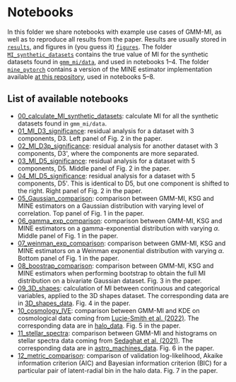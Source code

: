 # Notebooks 

In this folder we share notebooks with example use cases of GMM-MI, as well as to reproduce all results from the paper. Results are usually stored in [`results`](https://github.com/dpiras/MI_estimation/tree/main/notebooks/results), and figures in (you guess it) [`figures`](https://github.com/dpiras/MI_estimation/tree/main/notebooks/figures). The folder [`MI_synthetic_datasets`](https://github.com/dpiras/MI_estimation/tree/main/notebooks/MI_synthetic_datasets) contains the true value of MI for the synthetic datasets found in [`gmm_mi/data`](https://github.com/dpiras/MI_estimation/tree/main/gmm_mi/data), and used in notebooks 1&ndash;4. The folder [`mine_pytorch`](https://github.com/dpiras/MI_estimation/tree/main/notebooks/mine-pytorch) contains a version of the MINE estimator implementation available [at this repository](https://github.com/gtegner/mine-pytorch), used in notebooks 5&ndash;8.

## List of available notebooks

- [00_calculate_MI_synthetic_datasets](https://github.com/dpiras/MI_estimation/blob/main/notebooks/00_calculate_MI_synthetic_datasets.ipynb): calculate MI for all the synthetic datasets found in `gmm_mi/data`.
- [01_MI_D3_significance](https://github.com/dpiras/MI_estimation/blob/main/notebooks/01_MI_D3_significance.ipynb): residual analysis for a dataset with 3 components, D3. Left panel of Fig. 2 in the paper.
- [02_MI_D3p_significance](https://github.com/dpiras/MI_estimation/blob/main/notebooks/02_MI_D3p_significance.ipynb): residual analysis for another dataset with 3 components, D3', where the components are more separated.
- [03_MI_D5_significance](https://github.com/dpiras/MI_estimation/blob/main/notebooks/03_MI_D5_significance.ipynb): residual analysis for a dataset with 5 components, D5. Middle panel of Fig. 2 in the paper.
- [04_MI_D5_significance](https://github.com/dpiras/MI_estimation/blob/main/notebooks/04_MI_D5p_significance.ipynb): residual analysis for a dataset with 5 components, D5'. This is identical to D5, but one component is shifted to the right. Right panel of Fig. 2 in the paper.
- [05_Gaussian_comparison](https://github.com/dpiras/MI_estimation/blob/main/notebooks/05_Gaussian_comparison.ipynb): comparison between GMM-MI, KSG and MINE estimators on a Gaussian distribution with varying level of correlation. Top panel of Fig. 1 in the paper.
- [06_gamma_exp_comparison](https://github.com/dpiras/MI_estimation/blob/main/notebooks/06_gamma_exp_comparison.ipynb): comparison between GMM-MI, KSG and MINE estimators on a gamma-exponential distribution  with varying $\alpha$. Middle panel of Fig. 1 in the paper.
- [07_weinman_exp_comparison](https://github.com/dpiras/MI_estimation/blob/main/notebooks/07_weinman_exp_comparison.ipynb): comparison between GMM-MI, KSG and MINE estimators on a Weinman exponential distribution with varying $\alpha$. Bottom panel of Fig. 1 in the paper.
- [08_boostrap_comparison](https://github.com/dpiras/MI_estimation/blob/main/notebooks/08_boostrap_comparison.ipynb): comparison between GMM-MI, KSG and MINE estimators when performing bootstrap to obtain the full MI distribution on a bivariate Gaussian dataset. Fig. 3 in the paper.
- [09_3D_shapes](https://github.com/dpiras/MI_estimation/blob/main/notebooks/09_3D_shapes.ipynb): calculation of MI between continuous and categorical variables, applied to the 3D shapes dataset. The corresponding data are in [3D_shapes_data](https://github.com/dpiras/MI_estimation/tree/main/notebooks/3D_shapes_data). Fig. 4 in the paper.
- [10_cosmology_IVE](https://github.com/dpiras/MI_estimation/blob/main/notebooks/10_cosmology_IVE.ipynb): comparison between GMM-MI and KDE on cosmological data coming from [Lucie-Smith et al. (2022)](https://journals.aps.org/prd/abstract/10.1103/PhysRevD.105.103533). The corresponding data are in [halo_data](https://github.com/dpiras/MI_estimation/tree/main/notebooks/halo_data). Fig. 5 in the paper.
- [11_stellar_spectra](https://github.com/dpiras/MI_estimation/blob/main/notebooks/11_stellar_spectra.ipynb): comparison between GMM-MI and histograms on stellar spectra data coming from [Sedaghat et al. (2021)](https://academic.oup.com/mnras/article-abstract/501/4/6026/6121645?redirectedFrom=fulltext&login=false). The corresponding data are in [astro_machines_data](https://github.com/dpiras/MI_estimation/tree/main/notebooks/astro_machines_data). Fig. 6 in the paper.
- [12_metric_comparison](https://github.com/dpiras/MI_estimation/blob/main/notebooks/12_metric_comparison.ipynb): comparison of validation log-likelihood, Akaike information criterion (AIC) and Bayesian information criterion (BIC) for a particular pair of latent-radial bin in the halo data. Fig. 7 in the paper.

